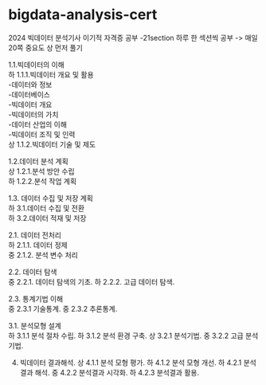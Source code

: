 # bigdata-analysis-cert
2024 빅데이터 분석기사 이기적 자격증 공부
-21section 하루 한 섹션씩 공부 -> 매일 20쪽
중요도 상 먼저 풀기

1.1.빅데이터의 이해  
하 1.1.1.빅데이터 개요 및 활용  
  -데이터와 정보  
  -데이터베이스  
  -빅데이터 개요  
  -빅데이터의 가치  
  -데이터 산업의 이해  
  -빅데이터 조직 및 인력  
상 1.1.2.빅데이터 기술 및 제도  
  
1.2.데이터 분석 계획  
상 1.2.1.분석 방안 수립  
하 1.2.2.분석 작업 계획  

1.3. 데이터 수집 및 저장 계획  
하 3.1.데이터 수집 및 전환  
하 3.2.데이터 적재 및 저장  

2.1. 데이터 전처리  
하 2.1.1. 데이터 정제  
중 2.1.2. 분석 변수 처리

2.2. 데이터 탐색  
중 2.2.1. 데이터 탐색의 기초. 
하 2.2.2. 고급 데이터 탐색. 

2.3. 통계기법 이해  
중 2.3.1 기술통계. 
중 2.3.2 추론통계. 

3.1. 분석모형 설계  
하 3.1.1 분석 절차 수립. 
하 3.1.2 분석 환경 구축. 
상 3.2.1 분석기법. 
중 3.2.2 고급 분석기법. 

4. 빅데이터 결과해석. 
상 4.1.1 분석 모형 평가. 
하 4.1.2 분석 모형 개선. 
하 4.2.1 분석결과 해석. 
중 4.2.2 분석결과 시각화. 
하 4.2.3 분석결과 활용. 

